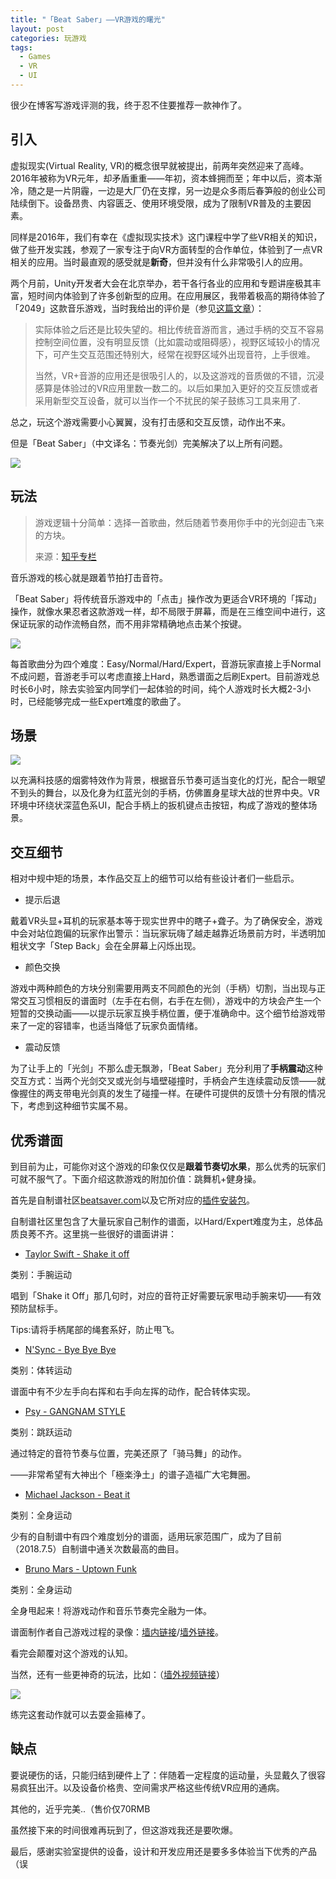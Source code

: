 ```yaml
---
title: "「Beat Saber」——VR游戏的曙光"
layout: post
categories: 玩游戏
tags:
  - Games
  - VR
  - UI
---
```


很少在博客写游戏评测的我，终于忍不住要推荐一款神作了。

<!-- more -->

## 引入

虚拟现实(Virtual Reality, VR)的概念很早就被提出，前两年突然迎来了高峰。2016年被称为VR元年，却矛盾重重——年初，资本蜂拥而至；年中以后，资本渐冷，随之是一片阴霾，一边是大厂仍在支撑，另一边是众多雨后春笋般的创业公司陆续倒下。设备昂贵、内容匮乏、使用环境受限，成为了限制VR普及的主要因素。

同样是2016年，我们有幸在《虚拟现实技术》这门课程中学了些VR相关的知识，做了些开发实践，参观了一家专注于向VR方面转型的合作单位，体验到了一点VR相关的应用。当时最直观的感受就是**新奇**，但并没有什么非常吸引人的应用。

两个月前，Unity开发者大会在北京举办，若干各行各业的应用和专题讲座极其丰富，短时间内体验到了许多创新型的应用。在应用展区，我带着极高的期待体验了「2049」这款音乐游戏，当时我给出的评价是（参见[这篇文章](https://leohope.com/%E5%81%9A%E7%AC%94%E8%AE%B0/2018/05/11/Unite-Beijing-2018-1/)）：

> 实际体验之后还是比较失望的。相比传统音游而言，通过手柄的交互不容易控制空间位置，没有明显反馈（比如震动或阻碍感），视野区域较小的情况下，可产生交互范围还特别大，经常在视野区域外出现音符，上手很难。
>
> 当然，VR+音游的应用还是很吸引人的，以及这游戏的音质做的不错，沉浸感算是体验过的VR应用里数一数二的。以后如果加入更好的交互反馈或者采用新型交互设备，就可以当作一个不扰民的架子鼓练习工具来用了.

总之，玩这个游戏需要小心翼翼，没有打击感和交互反馈，动作出不来。

但是「Beat Saber」（中文译名：节奏光剑）完美解决了以上所有问题。

![](https://github.com/HusterHope/blogimage/raw/master/beatsaber1-1.jpg)

## 玩法

> 游戏逻辑十分简单：选择一首歌曲，然后随着节奏用你手中的光剑迎击飞来的方块。
>
> 来源：[知乎专栏](https://zhuanlan.zhihu.com/p/36332642)

音乐游戏的核心就是跟着节拍打击音符。

「Beat Saber」将传统音乐游戏中的「点击」操作改为更适合VR环境的「挥动」操作，就像水果忍者这款游戏一样，却不局限于屏幕，而是在三维空间中进行，这保证玩家的动作流畅自然，而不用非常精确地点击某个按键。

![](https://github.com/HusterHope/blogimage/raw/master/beatsaber1-2.jpg)

每首歌曲分为四个难度：Easy/Normal/Hard/Expert，音游玩家直接上手Normal不成问题，音游老手可以考虑直接上Hard，熟悉谱面之后刷Expert。目前游戏总时长6小时，除去实验室内同学们一起体验的时间，纯个人游戏时长大概2-3小时，已经能够完成一些Expert难度的歌曲了。

## 场景

![](https://github.com/HusterHope/blogimage/raw/master/beatsaber1-3.jpg)

以充满科技感的烟雾特效作为背景，根据音乐节奏可适当变化的灯光，配合一眼望不到头的舞台，以及化身为红蓝光剑的手柄，仿佛置身星球大战的世界中央。VR环境中环绕状深蓝色系UI，配合手柄上的扳机键点击按钮，构成了游戏的整体场景。

## 交互细节

相对中规中矩的场景，本作品交互上的细节可以给有些设计者们一些启示。

* 提示后退

戴着VR头显+耳机的玩家基本等于现实世界中的瞎子+聋子。为了确保安全，游戏中会对站位跑偏的玩家作出警示：当玩家玩嗨了越走越靠近场景前方时，半透明加粗状文字「Step Back」会在全屏幕上闪烁出现。

* 颜色交换

游戏中两种颜色的方块分别需要用两支不同颜色的光剑（手柄）切割，当出现与正常交互习惯相反的谱面时（左手在右侧，右手在左侧），游戏中的方块会产生一个短暂的交换动画——以提示玩家互换手柄位置，便于准确命中。这个细节给游戏带来了一定的容错率，也适当降低了玩家负面情绪。

* 震动反馈

为了让手上的「光剑」不那么虚无飘渺，「Beat Saber」充分利用了**手柄震动**这种交互方式：当两个光剑交叉或光剑与墙壁碰撞时，手柄会产生连续震动反馈——就像握住的两支带电光剑真的发生了碰撞一样。在硬件可提供的反馈十分有限的情况下，考虑到这种细节实属不易。

## 优秀谱面

到目前为止，可能你对这个游戏的印象仅仅是**跟着节奏切水果**，那么优秀的玩家们可就不服气了。下面介绍这款游戏的附加价值：跳舞机+健身操。

首先是自制谱社区[beatsaver.com](https://beatsaver.com/)以及它所对应的[插件安装包](https://github.com/Umbranoxio/BeatSaberModInstaller)。

自制谱社区里包含了大量玩家自己制作的谱面，以Hard/Expert难度为主，总体品质良莠不齐。这里挑一些很好的谱面讲讲：

* [Taylor Swift - Shake it off](https://beatsaver.com/details.php?id=1216)

类别：手腕运动

唱到「Shake it Off」那几句时，对应的音符正好需要玩家甩动手腕来切——有效预防鼠标手。

Tips:请将手柄尾部的绳套系好，防止甩飞。

* [N'Sync - Bye Bye Bye](https://beatsaver.com/details.php?id=664)

类别：体转运动

谱面中有不少左手向右挥和右手向左挥的动作，配合转体实现。

- [Psy - GANGNAM STYLE](https://beatsaver.com/details.php?id=517)

类别：跳跃运动

通过特定的音符节奏与位置，完美还原了「骑马舞」的动作。

——非常希望有大神出个「極楽浄土」的谱子造福广大宅舞圈。

* [Michael Jackson - Beat it](https://beatsaver.com/details.php?id=811)

类别：全身运动

少有的自制谱中有四个难度划分的谱面，适用玩家范围广，成为了目前（2018.7.5）自制谱中通关次数最高的曲目。

- [Bruno Mars - Uptown Funk](https://beatsaver.com/details.php?id=1962)

类别：全身运动

全身甩起来！将游戏动作和音乐节奏完全融为一体。

谱面制作者自己游戏过程的录像：[墙内链接](https://www.bilibili.com/video/av25520951)/[墙外链接](https://www.youtube.com/watch?v=6TYji_Klr9I&feature=youtu.be)。

看完会颠覆对这个游戏的认知。

当然，还有一些更神奇的玩法，比如：（[墙外视频链接](https://www.youtube.com/watch?v=Gx9q014KEcw)）

![](https://github.com/HusterHope/blogimage/raw/master/beatsaber1-4.gif)

练完这套动作就可以去耍金箍棒了。

## 缺点

要说硬伤的话，只能归结到硬件上了：伴随着一定程度的运动量，头显戴久了很容易疯狂出汗。以及设备价格贵、空间需求严格这些传统VR应用的通病。

其他的，近乎完美..（售价仅70RMB

虽然接下来的时间很难再玩到了，但这游戏我还是要吹爆。



最后，感谢实验室提供的设备，设计和开发应用还是要多多体验当下优秀的产品（误